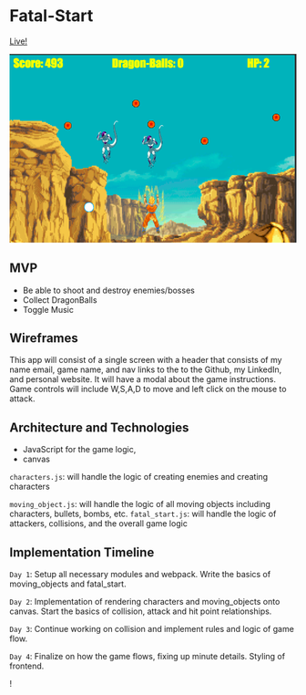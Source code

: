 # Fatal-Start  
[Live!](http://fatal-start.jonahn.io/)

![alt text](https://github.com/jonathanahn95/Fatal-Start/blob/master/assets/git_pic.png "Logo Title Text 1")


## MVP
* Be able to shoot and destroy enemies/bosses
* Collect DragonBalls
* Toggle Music


## Wireframes
This app will consist of a single screen with a header that consists of my name email, game name, and nav links to the 
to the Github, my LinkedIn, and personal website. It will have a modal about the game instructions. Game controls will include W,S,A,D to move and left click on the mouse to attack.

## Architecture and Technologies
* JavaScript for the game logic,
* canvas

`characters.js`: will handle the logic of creating enemies and creating characters

`moving_object.js`: will handle the logic of all moving objects including characters, bullets, bombs, etc.
`fatal_start.js`: will handle the logic of attackers, collisions, and the overall game logic

## Implementation Timeline
`Day 1`: Setup all necessary modules and webpack. Write the basics of moving_objects and fatal_start. 

`Day 2`: Implementation of rendering characters and moving_objects onto canvas. Start the basics of collision, 
attack and hit point relationships.

`Day 3`: Continue working on collision and implement rules and logic of game flow. 

`Day 4`: Finalize on how the game flows, fixing up minute details. Styling of frontend.


!
